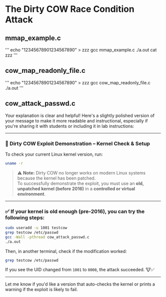 # The Dirty COW Race Condition Attack

## mmap_example.c

'''
echo "12345678901234567890" > zzz
gcc mmap_example.c
./a.out
cat zzz
'''

## cow_map_readonly_file.c

'''
echo "12345678901234567890" > zzz
gcc cow_map_readonly_file.c
./a.out
'''

## cow_attack_passwd.c

Your explanation is clear and helpful! Here's a slightly polished version of your message to make it more readable and instructional, especially if you're sharing it with students or including it in lab instructions:

---

### 🐄 Dirty COW Exploit Demonstration – Kernel Check & Setup

To check your current Linux kernel version, run:

```bash
uname -r
```

> ⚠️ **Note:** Dirty COW no longer works on modern Linux systems because the kernel has been patched.  
> To successfully demonstrate the exploit, you must use an **old, unpatched kernel (before 2016)** in a **controlled or virtual environment**.

---

### ✅ If your kernel is old enough (pre-2016), you can try the following steps:

```bash
sudo useradd -u 1001 testcow
grep testcow /etc/passwd
gcc -Wall -pthread cow_attack_passwd.c
./a.out
```

Then, in another terminal, check if the modification worked:

```bash
grep testcow /etc/passwd
```

If you see the UID changed from `1001` to `0000`, the attack succeeded. 🐮✅

---

Let me know if you'd like a version that auto-checks the kernel or prints a warning if the exploit is likely to fail.

